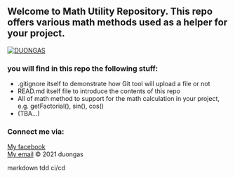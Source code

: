 ## Welcome to Math Utility Repository. This repo offers various math methods used as a helper for your project.

[![DUONGAS](https://github.com/duongasinma/GitHub/actions/workflows/Math.yml/badge.svg)](https://github.com/duongasinma/GitHub/actions/workflows/Math.yml)
### __you will find in this repo the following stuff:__
* .gitignore itself to demonstrate how Git tool will upload a file or not 
* READ.md itself file to introduce the contents of this repo
* All of math method to support for the math calculation in your project, e.g. getFactorial(), sin(), cos()
* (TBA...)
### Connect me via:
[My facebook](none)  
[My email](duongasima@gmail.com)
© 2021 duongas

markdown
tdd
ci/cd
